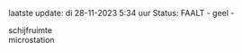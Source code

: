 laatste update: 
di 28-11-2023  5:34   uur 
Status: FAALT - geel - 
<div class="service R">schijfruimte</div><div class="service R">microstation</div>